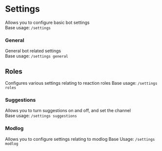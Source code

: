 # Settings

Allows you to configure basic bot settings  
Base usage: `/settings`

### General

General bot related settings  
Base usage: `/settings general`

## Roles
Configures various settings relating to reaction roles
Base usage: `/settings roles`

### Suggestions

Allows you to turn suggestions on and off, and set the channel  
Base usage: `/settings suggestions`

### Modlog

Allows you to configure settings relating to modlog
Base Usage: `/settings modlog`
